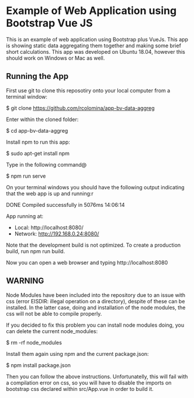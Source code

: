 # Example of Web Application using Bootstrap Vue JS
This is an example of web application using Bootstrap plus VueJs. This app is showing static data aggregating them together and making some brief short calculations. This app was developed on Ubuntu 18.04, however this should work on Windows or Mac as well. 

## Running the App

First use git to clone this reposotiry onto your local computer from a terminal window:

$ git clone https://github.com/rcolomina/app-bv-data-aggreg

Enter within the cloned folder:

$ cd app-bv-data-aggreg

Install npm to run this app:

$ sudo apt-get install npm

Type in the following command@

$ npm run serve

On your terminal windows you should have the following output indicating that the web app is up and running:r


DONE  Compiled successfully in 5076ms                                                                                                                                                                     14:06:14


  App running at:
  - Local:   http://localhost:8080/ 
  - Network: http://192.168.0.24:8080/

  Note that the development build is not optimized.
  To create a production build, run npm run build.

Now you can open a web browser and typing http://localhost:8080


## WARNING 

Node Modules have been included into the repository due to an issue with css (error EISDIR: illegal operation on a directory), despite of these can be installed. In the latter case, doing and installation of the node modules, the css will not be able to compile properly.   

If you decided to fix this problem you can install node modules doing, you can delete the current node_modules:

$ rm -rf node_modules

Install them again using npm and the current package.json:

$ npm install package.json

Then you can follow the above instructions. Unfortunatelly, this will fail with a compilation error on css, so you will have to disable the imports on bootstrap css declared within src/App.vue in order to build it.
 
